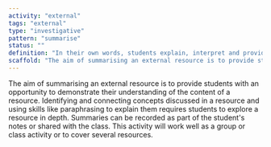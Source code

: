 ```yaml
---
activity: "external"
tags: "external"
type: "investigative"
pattern: "summarise"
status: ""
definition: "In their own words, students explain, interpret and provide a short outline of the concepts covered in an external resource."
scaffold: "The aim of summarising an external resource is to provide students with an opportunity to demonstrate their understanding of the content of a resource. Identifying and connecting concepts discussed in a resource and using skills like paraphrasing to explain them requires students to explore a resource in depth. Summaries can be recorded as part of the student's notes or shared with the class. This activity will work well as a group or class activity or to cover several resources."
---
```


The aim of summarising an external resource is to provide students with an opportunity to demonstrate their understanding of the content of a resource. Identifying and connecting concepts discussed in a resource and using skills like paraphrasing to explain them requires students to explore a resource in depth. Summaries can be recorded as part of the student's notes or shared with the class. This activity will work well as a group or class activity or to cover several resources.
